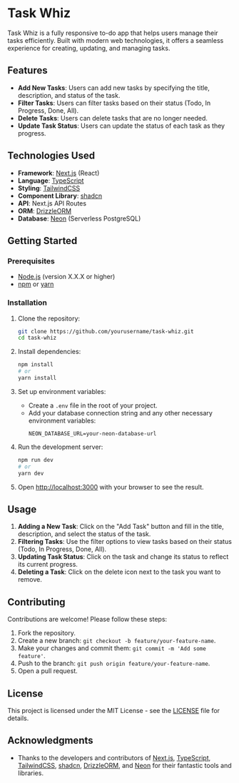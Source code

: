 # Task Whiz

Task Whiz is a fully responsive to-do app that helps users manage their tasks efficiently. Built with modern web technologies, it offers a seamless experience for creating, updating, and managing tasks.

## Features

- **Add New Tasks**: Users can add new tasks by specifying the title, description, and status of the task.
- **Filter Tasks**: Users can filter tasks based on their status (Todo, In Progress, Done, All).
- **Delete Tasks**: Users can delete tasks that are no longer needed.
- **Update Task Status**: Users can update the status of each task as they progress.

## Technologies Used

- **Framework**: [Next.js](https://nextjs.org/) (React)
- **Language**: [TypeScript](https://www.typescriptlang.org/)
- **Styling**: [TailwindCSS](https://tailwindcss.com/)
- **Component Library**: [shadcn](https://shadcn.dev/)
- **API**: Next.js API Routes
- **ORM**: [DrizzleORM](https://drizzle.team/)
- **Database**: [Neon](https://neon.tech/) (Serverless PostgreSQL)

## Getting Started

### Prerequisites

- [Node.js](https://nodejs.org/) (version X.X.X or higher)
- [npm](https://www.npmjs.com/) or [yarn](https://yarnpkg.com/)

### Installation

1. Clone the repository:

   ```sh
   git clone https://github.com/yourusername/task-whiz.git
   cd task-whiz
   ```

2. Install dependencies:

   ```sh
   npm install
   # or
   yarn install
   ```

3. Set up environment variables:

   - Create a `.env` file in the root of your project.
   - Add your database connection string and any other necessary environment variables:
     ```env
     NEON_DATABASE_URL=your-neon-database-url
     ```

4. Run the development server:

   ```sh
   npm run dev
   # or
   yarn dev
   ```

5. Open [http://localhost:3000](http://localhost:3000) with your browser to see the result.

## Usage

1. **Adding a New Task**: Click on the "Add Task" button and fill in the title, description, and select the status of the task.
2. **Filtering Tasks**: Use the filter options to view tasks based on their status (Todo, In Progress, Done, All).
3. **Updating Task Status**: Click on the task and change its status to reflect its current progress.
4. **Deleting a Task**: Click on the delete icon next to the task you want to remove.

## Contributing

Contributions are welcome! Please follow these steps:

1. Fork the repository.
2. Create a new branch: `git checkout -b feature/your-feature-name`.
3. Make your changes and commit them: `git commit -m 'Add some feature'`.
4. Push to the branch: `git push origin feature/your-feature-name`.
5. Open a pull request.

## License

This project is licensed under the MIT License - see the [LICENSE](LICENSE) file for details.

## Acknowledgments

- Thanks to the developers and contributors of [Next.js](https://nextjs.org/), [TypeScript](https://www.typescriptlang.org/), [TailwindCSS](https://tailwindcss.com/), [shadcn](https://shadcn.dev/), [DrizzleORM](https://drizzle.team/), and [Neon](https://neon.tech/) for their fantastic tools and libraries.
